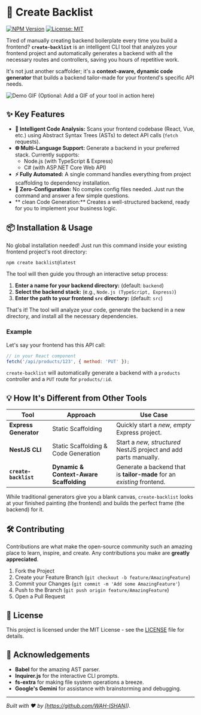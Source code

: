 # 🚀 Create Backlist

[![NPM Version](https://img.shields.io/npm/v/create-backlist.svg)](https://www.npmjs.com/package/create-backlist)
[![License: MIT](https://img.shields.io/badge/License-MIT-yellow.svg)](https://opensource.org/licenses/MIT)

Tired of manually creating backend boilerplate every time you build a frontend? **`create-backlist`** is an intelligent CLI tool that analyzes your frontend project and automatically generates a backend with all the necessary routes and controllers, saving you hours of repetitive work.

It's not just another scaffolder; it's a **context-aware, dynamic code generator** that builds a backend tailor-made for your frontend's specific API needs.

![Demo GIF (Optional: Add a GIF of your tool in action here)](link-to-your-demo-gif.gif)

## ✨ Key Features

-   **🤖 Intelligent Code Analysis:** Scans your frontend codebase (React, Vue, etc.) using Abstract Syntax Trees (ASTs) to detect API calls (`fetch` requests).
-   **🌐 Multi-Language Support:** Generate a backend in your preferred stack. Currently supports:
    -   Node.js (with TypeScript & Express)
    -   C# (with ASP.NET Core Web API)
-   **⚡️ Fully Automated:** A single command handles everything from project scaffolding to dependency installation.
-   **🔧 Zero-Configuration:** No complex config files needed. Just run the command and answer a few simple questions.
-   ** clean Code Generation:** Creates a well-structured backend, ready for you to implement your business logic.

## 📦 Installation & Usage

No global installation needed! Just run this command inside your existing frontend project's root directory:

```bash
npm create backlist@latest
```

The tool will then guide you through an interactive setup process:

1.  **Enter a name for your backend directory:** (default: `backend`)
2.  **Select the backend stack:** (e.g., `Node.js (TypeScript, Express)`)
3.  **Enter the path to your frontend `src` directory:** (default: `src`)

That's it! The tool will analyze your code, generate the backend in a new directory, and install all the necessary dependencies.

### Example

Let's say your frontend has this API call:

```javascript
// in your React component
fetch('/api/products/123', { method: 'PUT' });
```

`create-backlist` will automatically generate a backend with a `products` controller and a `PUT` route for `products/:id`.

## 💡 How It's Different from Other Tools

| Tool                  | Approach                               | Use Case                                                    |
| --------------------- | -------------------------------------- | ----------------------------------------------------------- |
| **Express Generator** | Static Scaffolding                     | Quickly start a *new, empty* Express project.               |
| **NestJS CLI**        | Static Scaffolding & Code Generation | Start a *new, structured* NestJS project and add parts manually. |
| **`create-backlist`** | **Dynamic & Context-Aware Scaffolding** | Generate a backend that is **tailor-made** for an *existing* frontend. |

While traditional generators give you a blank canvas, `create-backlist` looks at your finished painting (the frontend) and builds the perfect frame (the backend) for it.

## 🛠️ Contributing

Contributions are what make the open-source community such an amazing place to learn, inspire, and create. Any contributions you make are **greatly appreciated**.

1.  Fork the Project
2.  Create your Feature Branch (`git checkout -b feature/AmazingFeature`)
3.  Commit your Changes (`git commit -m 'Add some AmazingFeature'`)
4.  Push to the Branch (`git push origin feature/AmazingFeature`)
5.  Open a Pull Request

## 📄 License

This project is licensed under the MIT License - see the [LICENSE](LICENSE) file for details.

## 🙏 Acknowledgements

-   **Babel** for the amazing AST parser.
-   **Inquirer.js** for the interactive CLI prompts.
-   **fs-extra** for making file system operations a breeze.
-   **Google's Gemini** for assistance with brainstorming and debugging.

---

_Built with ❤️ by [https://github.com/WAH-ISHAN])._
